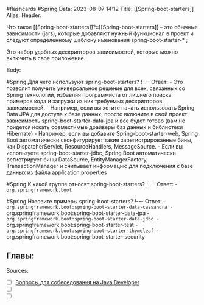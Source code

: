 #flashcards #Spring 
Data: 2023-08-07 14:12
Title: [[Spring-boot-starters]]
Alias:
Header:

Что такое [[Spring-boot-starters]]?::[[Spring-boot-starters]] – это обычные зависимости (jars), которые добавляют нужный функционал в проект и следуют определенному шаблону именования spring-boot-starter-* ; 
<!--SR:!2023-11-03,10,350-->
Это набор удобных дескрипторов зависимостей, которые можно включить в свое приложение.



Body:


#Spring
Для чего используют spring-boot-starters?
!---
Ответ:
	- Это позволит получить универсальное решение для всех, связанных со Spring технологий, избавляя программиста от лишнего поиска примеров кода и загрузки из них требуемых дескрипторов зависимостей. 
	- Например, если вы хотите начать использовать Spring Data JPA для доступа к базе данных, просто включите в свой проект зависимость spring-boot-starter-data-jpa и все будет готово (вам не придется искать совместимые драйверы баз данных и библиотеки Hibernate)
	- Например, если вы добавите Spring-boot-starter-web, Spring Boot автоматически сконфигурирует такие зарегистрированные бины, как DispatcherServlet, ResourceHandlers, MessageSource.
	- Если вы используете spring-boot-starter-jdbc, Spring Boot автоматически регистрирует бины DataSource, EntityManagerFactory, TransactionManager и считывает информацию для подключения к базе данных из файла application.properties
<!--SR:!2023-11-03,10,350-->


#Spring
К какой группе относят spring-boot-starters?
!---
Ответ:
	- `org.springframework.boot`
<!--SR:!2023-11-03,10,390-->


#Spring
Назовите примеры spring-boot-starters?
!---
Ответ:
	- `org.springframework.boot:spring-boot-starter-data-cassandra
	- `org.springframework.boot:spring-boot-starter-data-jpa
	- `org.springframework.boot:spring-boot-starter-data-jdbc
	- `org.springframework.boot:spring-boot-starter-test
	- `org.springframework.boot:spring-boot-starter-thymeleaf
	- `org.springframework.boot:spring-boot-starter-security
<!--SR:!2023-11-03,10,370-->


Главы:
-


Sources:
- [ ] [Вопросы для собеседования на Java Developer](https://github.com/enhorse/java-interview/blob/master/README.md#%D0%9E%D0%9E%D0%9F)
- [ ] []()
- [ ] []()
